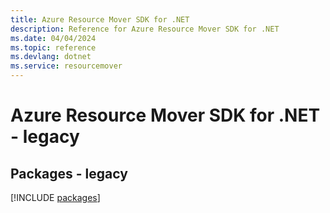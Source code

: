 ```yaml
---
title: Azure Resource Mover SDK for .NET
description: Reference for Azure Resource Mover SDK for .NET
ms.date: 04/04/2024
ms.topic: reference
ms.devlang: dotnet
ms.service: resourcemover
---
```

# Azure Resource Mover SDK for .NET - legacy
## Packages - legacy
[!INCLUDE [packages](resource-mover-index.md)]